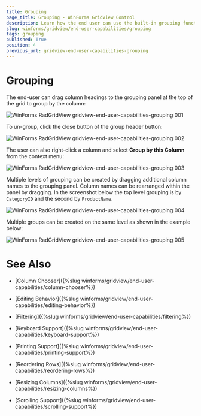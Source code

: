 ```yaml
---
title: Grouping
page_title: Grouping - WinForms GridView Control
description: Learn how the end user can use the built-in grouping functionality in Winforms GridView. 
slug: winforms/gridview/end-user-capabilities/grouping
tags: grouping
published: True
position: 4
previous_url: gridview-end-user-capabilities-grouping
---
```


# Grouping

The end-user can drag column headings to the grouping panel at the top of the grid to group by the column:

![WinForms RadGridView gridview-end-user-capabilities-grouping 001](images/gridview-end-user-capabilities-grouping001.gif)

To un-group, click the close button of the group header button:

![WinForms RadGridView gridview-end-user-capabilities-grouping 002](images/gridview-end-user-capabilities-grouping002.png)

The user can also right-click a column and select __Group by this Column__ from the context menu:

![WinForms RadGridView gridview-end-user-capabilities-grouping 003](images/gridview-end-user-capabilities-grouping003.png)

Multiple levels of grouping can be created by dragging additional column names to the grouping panel. Column names can be rearranged within the panel by dragging. In the screenshot below the top level grouping is by `CategoryID` and the second by `ProductName`.

![WinForms RadGridView gridview-end-user-capabilities-grouping 004](images/gridview-end-user-capabilities-grouping004.png)

Multiple groups can be created on the same level as shown in the example below:

![WinForms RadGridView gridview-end-user-capabilities-grouping 005](images/gridview-end-user-capabilities-grouping005.png)
# See Also
* [Column Chooser]({%slug winforms/gridview/end-user-capabilities/column-chooser%})

* [Editing Behavior]({%slug winforms/gridview/end-user-capabilities/editing-behavior%})

* [Filtering]({%slug winforms/gridview/end-user-capabilities/filtering%})

* [Keyboard Support]({%slug winforms/gridview/end-user-capabilities/keyboard-support%})

* [Printing Support]({%slug winforms/gridview/end-user-capabilities/printing-support%})

* [Reordering Rows]({%slug winforms/gridview/end-user-capabilities/reordering-rows%})

* [Resizing Columns]({%slug winforms/gridview/end-user-capabilities/resizing-columns%})

* [Scrolling Support]({%slug winforms/gridview/end-user-capabilities/scrolling-support%})

